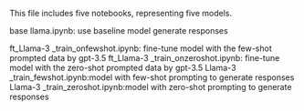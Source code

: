 This file includes five notebooks, representing five models.

base llama.ipynb: use baseline model generate responses

ft_Llama-3 _train_onfewshot.ipynb: fine-tune model with the few-shot prompted data by gpt-3.5
ft_Llama-3 _train_onzeroshot.ipynb: fine-tune model with the zero-shot prompted data by gpt-3.5
Llama-3 _train_fewshot.ipynb:model with few-shot prompting to generate responses
Llama-3 _train_zeroshot.ipynb:model with zero-shot prompting to generate responses
